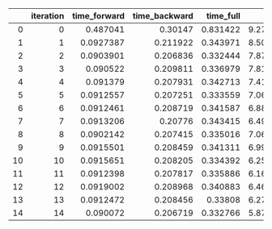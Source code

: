 |    |   iteration |   time_forward |   time_backward |   time_full |    loss | device   | is_warmup   | model_size   |   memory_allocated |
|---:|------------:|---------------:|----------------:|------------:|--------:|:---------|:------------|:-------------|-------------------:|
|  0 |           0 |      0.487041  |        0.30147  |    0.831422 | 9.27707 | cuda     | True        | small        |         1611105792 |
|  1 |           1 |      0.0927387 |        0.211922 |    0.343971 | 8.50147 | cuda     | True        | small        |         1615300096 |
|  2 |           2 |      0.0903901 |        0.206836 |    0.332444 | 7.87832 | cuda     | True        | small        |         1618298368 |
|  3 |           3 |      0.090522  |        0.209811 |    0.336979 | 7.81371 | cuda     | True        | small        |         1618298368 |
|  4 |           4 |      0.091379  |        0.207931 |    0.342713 | 7.41753 | cuda     | True        | small        |         1621280256 |
|  5 |           5 |      0.0912557 |        0.207251 |    0.333559 | 7.06739 | cuda     | False       | small        |         1624753664 |
|  6 |           6 |      0.0912461 |        0.208719 |    0.341587 | 6.88117 | cuda     | False       | small        |         1625638400 |
|  7 |           7 |      0.0913206 |        0.20776  |    0.343415 | 6.49315 | cuda     | False       | small        |         1627112960 |
|  8 |           8 |      0.0902142 |        0.207415 |    0.335016 | 7.06196 | cuda     | False       | small        |         1629898240 |
|  9 |           9 |      0.0915501 |        0.208459 |    0.341311 | 6.99852 | cuda     | False       | small        |         1627588096 |
| 10 |          10 |      0.0915651 |        0.208205 |    0.334392 | 6.25486 | cuda     | False       | small        |         1629537792 |
| 11 |          11 |      0.0912398 |        0.207817 |    0.335886 | 6.16932 | cuda     | False       | small        |         1628390912 |
| 12 |          12 |      0.0919002 |        0.208968 |    0.340883 | 6.46549 | cuda     | False       | small        |         1625409024 |
| 13 |          13 |      0.0912472 |        0.208456 |    0.33808  | 6.27025 | cuda     | False       | small        |         1626850816 |
| 14 |          14 |      0.090072  |        0.206719 |    0.332766 | 5.87019 | cuda     | False       | small        |         1628374528 |
